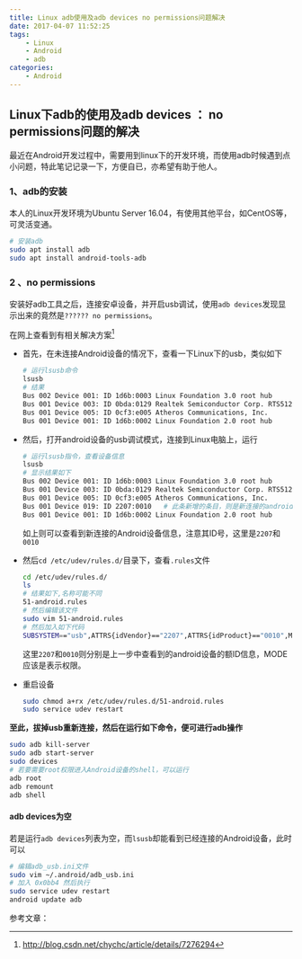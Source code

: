 ```yaml
---
title: Linux adb使用及adb devices no permissions问题解决
date: 2017-04-07 11:52:25
tags:
    - Linux
    - Android
    - adb
categories:
    - Android
---
```

## Linux下adb的使用及adb devices ： no permissions问题的解决

最近在Android开发过程中，需要用到linux下的开发环境，而使用adb时候遇到点小问题，特此笔记记录一下，方便自已，亦希望有助于他人。

### 1、adb的安装

本人的Linux开发环境为Ubuntu Server 16.04，有使用其他平台，如CentOS等，可灵活变通。

```sh
# 安装adb
sudo apt install adb
sudo apt install android-tools-adb
```

### 2 、no permissions

安装好adb工具之后，连接安卓设备，并开启usb调试，使用`adb devices`发现显示出来的竟然是`?????? no permissions`。

在网上查看到有相关解决方案[^1]

- 首先，在未连接Android设备的情况下，查看一下Linux下的usb，类似如下

  ```sh
  # 运行lsusb命令
  lsusb
  # 结果
  Bus 002 Device 001: ID 1d6b:0003 Linux Foundation 3.0 root hub
  Bus 001 Device 003: ID 0bda:0129 Realtek Semiconductor Corp. RTS5129 Card Reader Controller
  Bus 001 Device 005: ID 0cf3:e005 Atheros Communications, Inc.
  Bus 001 Device 001: ID 1d6b:0002 Linux Foundation 2.0 root hub
  ```

- 然后，打开android设备的usb调试模式，连接到Linux电脑上，运行

  ```sh
  # 运行lsusb指令，查看设备信息
  lsusb
  # 显示结果如下
  Bus 002 Device 001: ID 1d6b:0003 Linux Foundation 3.0 root hub
  Bus 001 Device 003: ID 0bda:0129 Realtek Semiconductor Corp. RTS5129 Card Reader Controller
  Bus 001 Device 005: ID 0cf3:e005 Atheros Communications, Inc.
  Bus 001 Device 019: ID 2207:0010   # 此条新增的条目，则是新连接的android设备
  Bus 001 Device 001: ID 1d6b:0002 Linux Foundation 2.0 root hub
  ```

  如上则可以查看到新连接的Android设备信息，注意其ID号，这里是`2207`和`0010`

- 然后`cd /etc/udev/rules.d/`目录下，查看`.rules`文件

  ```sh
  cd /etc/udev/rules.d/
  ls
  # 结果如下,名称可能不同
  51-android.rules
  # 然后编辑该文件
  sudo vim 51-android.rules
  # 然后加入如下代码
  SUBSYSTEM=="usb",ATTRS{idVendor}=="2207",ATTRS{idProduct}=="0010",MODE="0666"
  ```

  这里`2207`和`0010`则分别是上一步中查看到的android设备的额ID信息，MODE应该是表示权限。

- 重启设备

  ```sh
  sudo chmod a+rx /etc/udev/rules.d/51-android.rules
  sudo service udev restart
  ```

**至此，拔掉usb重新连接，然后在运行如下命令，便可进行adb操作**

```sh
sudo adb kill-server
sudo adb start-server
sudo devices
# 若要需要root权限进入Android设备的shell，可以运行
adb root
adb remount
adb shell
```

#### adb devices为空

若是运行`adb devices`列表为空，而`lsusb`却能看到已经连接的Android设备，此时可以

```sh
# 编辑adb_usb.ini文件
sudo vim ~/.android/adb_usb.ini
# 加入 0x0bb4 然后执行
sudo service udev restart
android update adb
```

参考文章：

[^1]: http://blog.csdn.net/chychc/article/details/7276294

